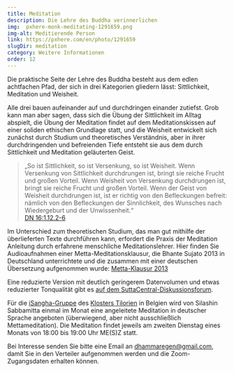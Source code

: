 ```yaml
---
title: Meditation
description: Die Lehre des Buddha verinnerlichen
img:  pxhere-monk-meditating-1291659.png
img-alt: Meditierende Person
link: https://pxhere.com/en/photo/1291659
slugDir: meditation
category: Weitere Informationen
order: 12
---
```


Die praktische Seite der Lehre des Buddha besteht aus dem edlen achtfachen Pfad, der sich in drei Kategorien gliedern lässt: Sittlichkeit, Meditation und Weisheit.

Alle drei bauen aufeinander auf und durchdringen einander zutiefst. Grob kann man aber sagen, dass sich die Übung der Sittlichkeit im Alltag abspielt, die Übung der Meditation findet auf dem Meditationskissen auf einer soliden ethischen Grundlage statt, und die Weisheit entwickelt sich zunächst durch Studium und theoretisches Verständnis, aber in ihrer durchdringenden und befreienden Tiefe entsteht sie aus dem durch Sittlichkeit und Meditation geläuterten Geist.

>„So ist Sittlichkeit, so ist Versenkung, so ist Weisheit. Wenn Versenkung von Sittlichkeit durchdrungen ist, bringt sie reiche Frucht und großen Vorteil. Wenn Weisheit von Versenkung durchdrungen ist, bringt sie reiche Frucht und großen Vorteil. Wenn der Geist von Weisheit durchdrungen ist, ist er richtig von den Befleckungen befreit: nämlich von den Befleckungen der Sinnlichkeit, des Wunsches nach Wiedergeburt und der Unwissenheit.“  
>[DN 16:1.12.2-6](#/sutta/dn16:1.12.2/de/sabbamitta)

Im Unterschied zum theoretischen Studium, das man gut mithilfe der überlieferten Texte durchführen kann, erfordert die Praxis der Meditation Anleitung durch erfahrene menschliche Meditationslehrer. Hier finden Sie Audioaufnahmen einer Metta-Meditationsklausur, die Bhante Sujato 2013 in Deutschland unterrichtete und die zusammen mit einer deutschen Übersetzung aufgenommen wurde: [Metta-Klausur 2013](https://drive.google.com/drive/folders/1pUp7S5zVJaSAKbCwlL6VNYSfPm54QBxt?usp=sharing)

Eine reduzierte Version mit deutlich geringerem Datenvolumen und etwas reduzierter Tonqualität gibt es [auf dem SuttaCentral-Diskussionsforum](https://discourse.suttacentral.net/t/bhante-sujato-metta-meditation-retreat-2013/8443).

Für die [iSangha-Gruppe](https://www.samita.be/de/isangha/) des [Klosters Tilorien](https://www.samita.be/de/tilorien-monastery/) in Belgien wird von Silashin Sabbamitta einmal im Monat eine angeleitete Meditation in deutscher Sprache angeboten (überwiegend, aber nicht ausschließlich Mettameditation). Die Meditation findet jeweils am zweiten Dienstag eines Monats von 18:00 bis 19:00 Uhr ME(S)Z statt.

Bei Interesse senden Sie bitte eine Email an [dhammaregen@gmail.com](mailto:dhammaregen@gmail.com), damit Sie in den Verteiler aufgenommen werden und die Zoom-Zugangsdaten erhalten können.
